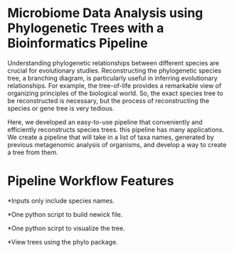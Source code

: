 # Microbiome Data Analysis using Phylogenetic Trees with a Bioinformatics Pipeline 
Understanding phylogenetic relationships between different species are crucial for evolutionary studies. Reconstructing the phylogenetic species tree, a branching diagram, is particularly useful in inferring evolutionary relationships. For example, the tree-of-life provides a remarkable view of organizing principles of the biological world. So, the exact species tree to be reconstructed is necessary, but the process of reconstructing the species or gene tree is very tedious. 
 
Here, we developed an easy-to-use pipeline that conveniently and efficiently reconstructs species trees. this pipeline has many applications. We create a pipeline that will take in a list of taxa names, generated by previous metagenomic analysis of organisms, and develop a way to create a tree from them.  


# Pipeline Workflow Features

*Inputs only include species names.

*One python script to build newick file.

*One python scirpt to visualize the tree.

*View trees using the phylo package.
